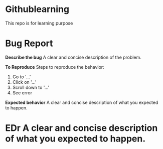 # Githublearning
This repo is for learning purpose
# Bug Report
**Describe the bug**
A clear and concise description of the problem.

**To Reproduce**
Steps to reproduce the behavior:
1. Go to '...'
2. Click on '...'
3. Scroll down to '...'
4. See error

**Expected behavior**
A clear and concise description of what you expected to happen.



**EDr**
A clear and concise description of what you expected to happen.
=======

